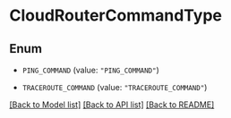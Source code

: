 # CloudRouterCommandType

## Enum


* `PING_COMMAND` (value: `"PING_COMMAND"`)

* `TRACEROUTE_COMMAND` (value: `"TRACEROUTE_COMMAND"`)


[[Back to Model list]](../README.md#documentation-for-models) [[Back to API list]](../README.md#documentation-for-api-endpoints) [[Back to README]](../README.md)


